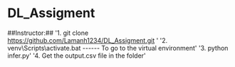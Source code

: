 # DL_Assigment

##Instructor:##
'1. git clone https://github.com/Lamanh1234/DL_Assigment.git '
'2. venv\Scripts\activate.bat  ------ To go to the virtual environment'
'3. python infer.py'
'4. Get the output.csv file in the folder'

